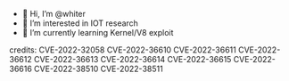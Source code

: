 - 👋 Hi, I’m @whiter
- 👀 I’m interested in IOT research
- 🌱 I’m currently learning Kernel/V8 exploit


credits:
CVE-2022-32058
CVE-2022-36610
CVE-2022-36611
CVE-2022-36612
CVE-2022-36613
CVE-2022-36614
CVE-2022-36615
CVE-2022-36616
CVE-2022-38510
CVE-2022-38511
